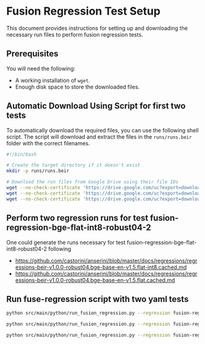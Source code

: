 # Fusion Regression Test Setup

This document provides instructions for setting up and downloading the necessary run files to perform fusion regression tests.

## Prerequisites
You will need the following:
- A working installation of `wget`.
- Enough disk space to store the downloaded files.

## Automatic Download Using Script for first two tests

To automatically download the required files, you can use the following shell script. The script will download and extract the files in the `runs/runs.beir` folder with the correct filenames.

```bash
#!/bin/bash

# Create the target directory if it doesn't exist
mkdir -p runs/runs.beir

# Download the run files from Google Drive using their file IDs
wget --no-check-certificate 'https://drive.google.com/uc?export=download&id=1XVlVCDYQe3YjRzxplaeGbmW_0EFQCgm8' -O runs/runs.beir/run.inverted.beir-v1.0.0-robust04.multifield.test.bm25
wget --no-check-certificate 'https://drive.google.com/uc?export=download&id=1Z4rWlNgmXebMf1ardfiDg_4KIZImjqxt' -O runs/runs.beir/run.inverted.beir-v1.0.0-robust04.splade-pp-ed.test.splade-pp-ed-cached
wget --no-check-certificate 'https://drive.google.com/uc?export=download&id=1fExxJHkPPNCdtptKqWTbcsH0Ql0PnPqS' -O runs/runs.beir/run.inverted.beir-v1.0.0-robust04.flat.test.bm25
```
## Perform two regression runs for test fusion-regression-bge-flat-int8-robust04-2

One could generate the runs necessary for test fusion-regression-bge-flat-int8-robust04-2 following 
- https://github.com/castorini/anserini/blob/master/docs/regressions/regressions-beir-v1.0.0-robust04.bge-base-en-v1.5.flat-int8.cached.md
- https://github.com/castorini/anserini/blob/master/docs/regressions/regressions-beir-v1.0.0-robust04.bge-base-en-v1.5.flat.cached.md

## Run fuse-regression script with two yaml tests
```bash
python src/main/python/run_fusion_regression.py --regression fusion-regression-bge-flat-robust04-3

python src/main/python/run_fusion_regression.py --regression fusion-regression-bge-flat-robust04.yaml-2

python src/main/python/run_fusion_regression.py --regression fusion-regression-bge-flat-int8-robust04-2
```